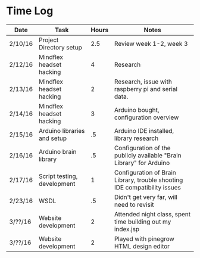 # Time Log
|Date|Task|Hours|Notes|
|----|----|-----|-----|
|2/10/16| Project Directory setup | 2.5|Review week 1-2, week 3|
|2/12/16|Mindflex headset hacking | 4 | Research |
|2/13/16|Mindflex headset hacking | 2 | Research, issue with raspberry pi and serial data. |
|2/14/16|Mindflex headset hacking | 3 | Arduino bought, configuration overview |
|2/15/16| Arduino libraries and setup | .5 | Arduino IDE installed, library research |
|2/16/16| Arduino brain library | .5 | Configuration of the publicly available "Brain Library" for Arduino |
|2/17/16| Script testing, development | 1 | Configuration of Brain Library, trouble shooting IDE compatibility issues |
|2/23/16| WSDL | .5 | Didn't get very far, will need to revisit |
|3/??/16| Website development | 2 | Attended night class, spent time building out my index.jsp |
|3/??/16| Website development | 2 | Played with pinegrow HTML design editor |

